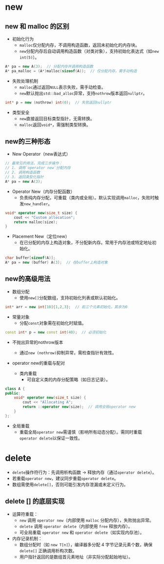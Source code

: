 # new
## new 和 malloc 的区别
- 初始化行为
  - `malloc`仅分配内存，不调用构造函数，返回未初始化的内存块。
  - `new`分配内存后自动调用构造函数（对类对象），支持初始化表达式（如`new int(5)`）。
```cpp
A* pa = new A(3);  // 分配内存并调用构造函数
A* pa_malloc = (A*)malloc(sizeof(A));  // 仅分配内存，需手动构造
```
- 失败处理机制
  - `malloc`通过返回`NULL`表示失败，需手动检查。
  - `new`默认抛出`std::bad_alloc`异常，支持`nothrow`版本返回`nullptr`。
```cpp
int* p = new (nothrow) int(0);  // 失败返回nullptr
```
- 类型安全
  - `new`直接返回目标类型指针，无需转换。
  - `malloc`返回`void*`，需强制类型转换。

## new的三种形态

- New Operator（new表达式）
```cpp
// 最常见的用法，完成三步操作：
// 1. 调用`operator new`分配内存
// 2. 调用构造函数
// 3. 返回类型化指针
A* pa = new A(3);
```
- Operator New（内存分配函数）
  - 负责纯内存分配，可重载（类内或全局）。默认实现调用`malloc`，失败时触发`new_handler`。
```cpp
void* operator new(size_t size) {
    cout << "Custom allocation"; 
    return malloc(size);
}
```
- Placement New（定位new）
  - 在已分配的内存上构造对象，不分配新内存。常用于内存池或特定地址初始化。
```cpp
char buffer[sizeof(A)];
A* pa = new (buffer) A(3);  // 在buffer上构造对象
```

## new的高级用法
- 数组分配
  - 使用`new[]`分配数组，支持初始化列表或默认初始化。
```cpp
int* arr = new int[10]{1,2,3};  // 前三个元素初始化，其余为0
```
- 常量对象
  - 分配`const`对象需在初始化时赋值。
```cpp
const int* p = new const int(40);  // 必须初始化
```
- 不抛出异常的nothrow版本
  - 通过`new (nothrow)`抑制异常，需检查指针有效性。

- operator new的重载与配对
  - 类内重载
    - 可自定义类的内存分配策略（如日志记录）。
```cpp
class A {
public:
    void* operator new(size_t size) {
        cout << "Allocating A";
        return ::operator new(size);  // 调用全局operator new
    }
};
```
- 全局重载
  - 重载全局`operator new`需谨慎（影响所有动态分配）。需同时重载`operator delete`以保证一致性。

# delete
- `delete`操作符行为：先调用析构函数 → 释放内存（通过`operator delete`）。
- 若重载`operator new`，建议同步重载`operator delete`。
- 数组需使用`delete[]`，否则可能引发内存泄漏或未定义行为。

## delete [] 的底层实现
- 运算符重载：
  - `new` 调用 `operator new`（内部使用 `malloc` 分配内存），失败抛出异常。
  - `delete` 调用 `operator delete`（内部使用 `free` 释放内存）。
  - 可全局重载 `operator new` 和 `operator delete`（如实现内存池）。
- 内存记录机制：
  - 数组分配时（如 `new T[n]`），编译器多分配 4 字节记录元素个数，确保 `delete[]` 正确调用析构次数。
  - 用户指针返回的是数组首元素地址（非实际分配起始地址）。

